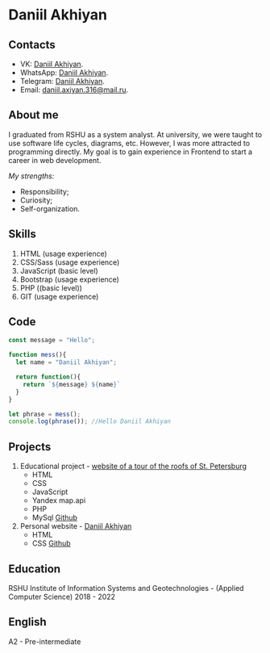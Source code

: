 # Daniil Akhiyan

## Contacts

* VK: [Daniil Akhiyan](https://vk.com/vezuchiy_patsan).
* WhatsApp: [Daniil Akhiyan](https://wa.me/79052714903).
* Telegram: [Daniil Akhiyan](https://t.me/Vezuchiy_patsan).
* Email: [daniil.axiyan.316@mail.ru](mailto:daniil.axiyan.316@mail.ru).

## About me

I graduated from RSHU as a system analyst. At university, we were taught to use software life cycles, diagrams, etc. However, I was more attracted to programming directly. My goal is to gain experience in Frontend to start a career in web development.

*My strengths:*
* Responsibility;
* Curiosity;
* Self-organization.

## Skills

1. HTML (usage experience)
2. CSS/Sass (usage experience)
3. JavaScript (basic level)
4. Bootstrap (usage experience)
5. PHP ((basic level))
6. GIT (usage experience)

## Code

```JavaScript
const message = "Hello";

function mess(){
  let name = "Daniil Akhiyan";

  return function(){
    return `${message} ${name}`
  }
}

let phrase = mess();
console.log(phrase()); //Hello Daniil Akhiyan
```
## Projects

1. Educational project - [website of a tour of the roofs of St. Petersburg](http://p90527sx.beget.tech/)
    + HTML
    + CSS
    + JavaScript
    + Yandex map.api
    + PHP
    + MySql
[Github](https://github.com/vezuchiy-patsan/spb_excurs)
2. Personal website - [Daniil Akhiyan](http://akhiyan-portfolio.ml/)
    + HTML
    + CSS
[Github](https://github.com/vezuchiy-patsan/portfolio)

## Education

RSHU 
Institute of Information Systems and Geotechnologies - (Applied Computer Science)
2018 - 2022

## English

A2 - Pre-intermediate